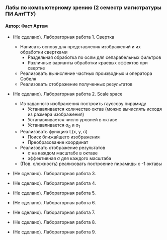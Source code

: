 ### Лабы по компьютерному зрению (2 семестр магистратуры ПИ АлтГТУ)
#### Автор: Фаст Артем

* (Не сделано). Лабораторная работа 1. Свертка
    * Написать основу для представления изображений и их обработки свертками
      * Раздельная обработка по осям для сепарабельных фильтров
      * Различные варианты обработки краевых эффектов при свертке
    * Реализовать вычисление частных производных и оператора Собеля
    * Реализовать отображение полученных результатов
    
* (Не сделано). Лабораторная работа 2. Scale space
  * Из заданного изображения построить гауссову пирамиду
    * Устанавливается количество октав (можно вычислять исходя из размера изображения)
    * Устанавливается число уровней в октаве 
    * Устанавливается σ<sub>0</sub> и σ<sub>1</sub>
  * Реализовать функцию L(x, y, σ)
    * Поиск ближайшего изображения 
    * Преобразование координат
  * Реализовать отображение результатов 
    * σ на каждом масштабе в октаве 
    * эффективная σ для каждого масштаба 
  * (Пов. сложность) реализовать построение пирамиды с -1 октавы

* (Не сделано). Лабораторная работа 3.
    
* (Не сделано). Лабораторная работа 4.
    
* (Не сделано). Лабораторная работа 5.
    
* (Не сделано). Лабораторная работа 6.
    
* (Не сделано). Лабораторная работа 7.
    
* (Не сделано). Лабораторная работа 8.
    
* (Не сделано). Лабораторная работа 9.
